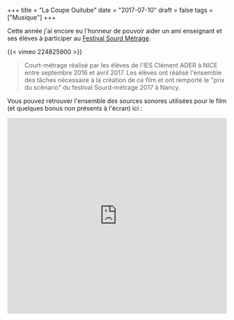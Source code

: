 +++
title = "La Coupe Ouitube"
date = "2017-07-10"
draft = false
tags = ["Musique"]
+++

Cette année j'ai encore eu l'honneur de pouvoir aider un ami enseignant et ses élèves à participer au [Festival Sourd Métrage](http://associationsourdmetrage.weebly.com/).


{{< vimeo 224825900 >}}

> Court-métrage réalisé par les élèves de l'IES Clément ADER à NICE entre septembre 2016 et avril 2017. Les élèves ont réalisé l'ensemble des tâches nécessaire à la création de ce film et ont remporté le "prix du scénario" du festival Sourd-métrage 2017 à Nancy.

Vous pouvez retrouver l'ensemble des sources sonores utilisées pour le film (et quelques bonus non présents à l'écran) ici :

<iframe width="100%" height="450" scrolling="no" frameborder="no" src="https://w.soundcloud.com/player/?url=https%3A//api.soundcloud.com/playlists/324643062&amp;auto_play=false&amp;hide_related=false&amp;show_comments=true&amp;show_user=true&amp;show_reposts=false&amp;visual=true"></iframe>
